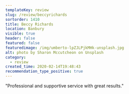 ```yaml
---
templateKey: review
slug: /review/beccyrichards
sortorder: 1410
title: Beccy Richards
location: Banbury
visible: true
header: false
featured: false
featuredimage: /img/umberto-lpZJLPjkMHk-unsplash.jpg
alt: photo by Sharon Mccutcheon on Unsplash
category:
  - review
created_time: 2020-02-14T19:48:43
recommendation_type_positive: true
---
```


"Professional and supportive service with great results."
